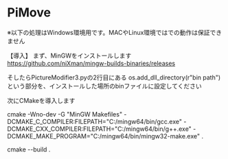 # PiMove
※以下の処理はWindows環境用です。MACやLinux環境ではでの動作は保証できません

【導入】
まず、MinGWをインストールします
https://github.com/niXman/mingw-builds-binaries/releases

そしたらPictureModifier3.pyの2行目にある
os.add_dll_directory(r"bin path")
という部分を、インストールした場所のbinファイルに設定してください

次にCMakeを導入します


cmake -Wno-dev -G "MinGW Makefiles" -DCMAKE_C_COMPILER:FILEPATH="C:/mingw64/bin/gcc.exe" -DCMAKE_CXX_COMPILER:FILEPATH="C:/mingw64/bin/g++.exe" -DCMAKE_MAKE_PROGRAM="C:/mingw64/bin/mingw32-make.exe" .

cmake --build .

